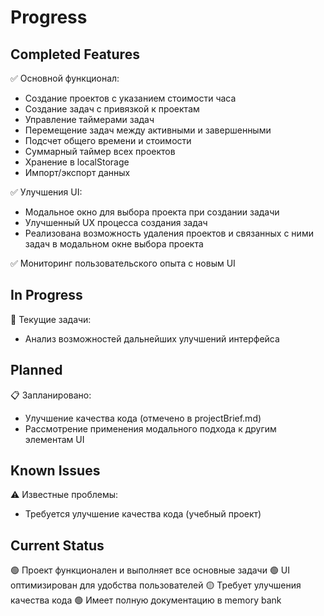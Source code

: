 # Progress

## Completed Features
✅ Основной функционал:
- Создание проектов с указанием стоимости часа
- Создание задач с привязкой к проектам
- Управление таймерами задач
- Перемещение задач между активными и завершенными
- Подсчет общего времени и стоимости
- Суммарный таймер всех проектов
- Хранение в localStorage
- Импорт/экспорт данных

✅ Улучшения UI:
- Модальное окно для выбора проекта при создании задачи
- Улучшенный UX процесса создания задач
- Реализована возможность удаления проектов и связанных с ними задач в модальном окне выбора проекта

✅ Мониторинг пользовательского опыта с новым UI

## In Progress
🔄 Текущие задачи:
- Анализ возможностей дальнейших улучшений интерфейса

## Planned
📋 Запланировано:
- Улучшение качества кода (отмечено в projectBrief.md)
- Рассмотрение применения модального подхода к другим элементам UI

## Known Issues
⚠️ Известные проблемы:
- Требуется улучшение качества кода (учебный проект)

## Current Status
🟢 Проект функционален и выполняет все основные задачи
🟢 UI оптимизирован для удобства пользователей
🟡 Требует улучшения качества кода
🟢 Имеет полную документацию в memory bank
